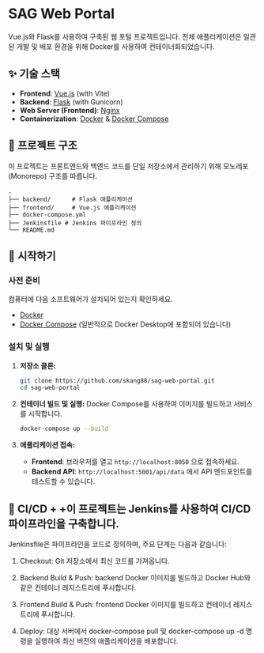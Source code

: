 # SAG Web Portal

Vue.js와 Flask를 사용하여 구축된 웹 포털 프로젝트입니다. 전체 애플리케이션은 일관된 개발 및 배포 환경을 위해 Docker를 사용하여 컨테이너화되었습니다.

## ✨ 기술 스택

*   **Frontend**: [Vue.js](https://vuejs.org/) (with Vite)
*   **Backend**: [Flask](https://flask.palletsprojects.com/) (with Gunicorn)
*   **Web Server (Frontend)**: [Nginx](https://www.nginx.com/)
*   **Containerization**: [Docker](https://www.docker.com/) & [Docker Compose](https://docs.docker.com/compose/)

## 📂 프로젝트 구조

이 프로젝트는 프론트엔드와 백엔드 코드를 단일 저장소에서 관리하기 위해 모노레포(Monorepo) 구조를 따릅니다.

```
.
├── backend/      # Flask 애플리케이션
├── frontend/     # Vue.js 애플리케이션
├── docker-compose.yml
├── Jenkinsfile # Jenkins 파이프라인 정의
└── README.md
```

## 🚀 시작하기

### 사전 준비

컴퓨터에 다음 소프트웨어가 설치되어 있는지 확인하세요.
*   [Docker](https://www.docker.com/get-started)
*   [Docker Compose](https://docs.docker.com/compose/install/) (일반적으로 Docker Desktop에 포함되어 있습니다)

### 설치 및 실행

1.  **저장소 클론:**
    ```bash
    git clone https://github.com/skang88/sag-web-portal.git
    cd sag-web-portal
    ```

2.  **컨테이너 빌드 및 실행:**
    Docker Compose를 사용하여 이미지를 빌드하고 서비스를 시작합니다.
    ```bash
    docker-compose up --build
    ```

3.  **애플리케이션 접속:**
    *   **Frontend**: 브라우저를 열고 `http://localhost:8050` 으로 접속하세요.
    *   **Backend API**: `http://localhost:5001/api/data` 에서 API 엔드포인트를 테스트할 수 있습니다.
    
## 🚀 CI/CD + +이 프로젝트는 Jenkins를 사용하여 CI/CD 파이프라인을 구축합니다. 

Jenkinsfile은 파이프라인을 코드로 정의하며, 주요 단계는 다음과 같습니다: 

1. Checkout: Git 저장소에서 최신 코드를 가져옵니다. 

2. Backend Build & Push: backend Docker 이미지를 빌드하고 Docker Hub와 같은 컨테이너 레지스트리에 푸시합니다. 

3. Frontend Build & Push: frontend Docker 이미지를 빌드하고 컨테이너 레지스트리에 푸시합니다. 

4. Deploy: 대상 서버에서 docker-compose pull 및 docker-compose up -d 명령을 실행하여 최신 버전의 애플리케이션을 배포합니다.